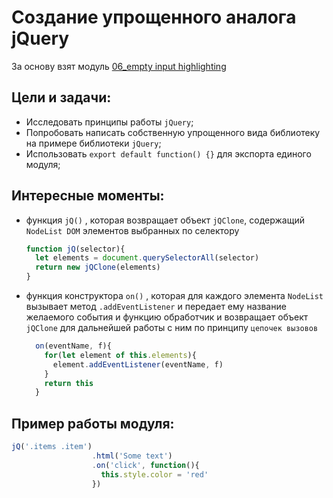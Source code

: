 # Создание упрощенного аналога jQuery
За основу взят модуль [06_empty input highlighting](https://github.com/SetMiller/programming-practice/tree/master/Modules/06_empty%20input%20highlighting)

Цели и задачи:
-
* Исследовать принципы работы `jQuery`;
* Попробовать написать собственную упрощенного вида библиотеку на примере библиотеки `jQuery`;
* Использовать `export default function() {}` для экспорта единого модуля;

Интересные моменты:
-  
- функция `jQ()` , которая возвращает объект `jQClone`, содержащий `NodeList DOM` элементов выбранных по селектору  
  ```javascript
  function jQ(selector){
    let elements = document.querySelectorAll(selector)
    return new jQClone(elements)
  }
  ```
- функция конструктора `on()` , которая для каждого элемента `NodeList` вызывает метод `.addEventListener` и передает ему название желаемого события и функцию обработчик и возвращает объект `jQClone` для дальнейшей работы с ним по принципу `цепочек вызовов`
  ```javascript
    on(eventName, f){
      for(let element of this.elements){
        element.addEventListener(eventName, f)
      }
      return this
    }
  ```
Пример работы модуля:
-
  ```javascript
  jQ('.items .item')
                    .html('Some text')
                    .on('click', function(){
                      this.style.color = 'red'
                    })
  ```

